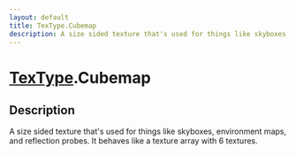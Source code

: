 ```yaml
---
layout: default
title: TexType.Cubemap
description: A size sided texture that's used for things like skyboxes, environment maps, and reflection probes. It behaves like a texture array with 6 textures.
---
```

# [TexType]({{site.url}}/Pages/Reference/TexType.html).Cubemap

## Description
A size sided texture that's used for things like skyboxes,
environment maps, and reflection probes. It behaves like a texture
array with 6 textures.

